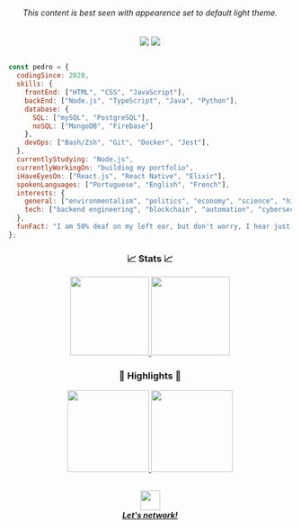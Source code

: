 <h6 align="center"><em>This content is best seen with appearence set to default light theme.</em></h6>

<div align="center">
  <!-- ORIGINAL BANNER -->
  <img src="https://user-images.githubusercontent.com/71517464/132535186-fad120cc-ba91-451e-9cd6-92d867d762e4.gif" align="center">
  <!-- BANNER 1 -->
  <img src="https://user-images.githubusercontent.com/71517464/154146820-df80895c-a3c8-4583-9ca5-1c7763e77463.gif" align="center">
</div>

<br>

```javascript
const pedro = {
  codingSince: 2020,
  skills: {
    frontEnd: ["HTML", "CSS", "JavaScript"],
    backEnd: ["Node.js", "TypeScript", "Java", "Python"],
    database: {
      SQL: ["mySQL", "PostgreSQL"],
      noSQL: ["MongoDB", "Firebase"]
    },
    devOps: ["Bash/Zsh", "Git", "Docker", "Jest"],
  },
  currentlyStudying: "Node.js",
  currentlyWorkingOn: "building my portfolio",
  iHaveEyesOn: ["React.js", "React Native", "Elixir"],
  spokenLanguages: ["Portuguese", "English", "French"],
  interests: {
    general: ["environmentalism", "politics", "economy", "science", "history", "entrepreneurship"],
    tech: ["backend engineering", "blockchain", "automation", "cybersecurity"]
  },
  funFact: "I am 50% deaf on my left ear, but don't worry, I hear just fine... wait, what did you say?"
};
```
<h3 align="center">📈 Stats 📈</h3>

<!-- GRAYWHITE THEME -->

<div align="center">
  <a href="https://github.com/pedrogcamposb">
    <img height="140px" src="https://github-readme-stats.vercel.app/api?username=pedrogcamposb&show_icons=true&theme=graywhite&include_all_commits=true&count_private=true&hide_border=false&locale=en&count_private=true&hide_rank=false&custom_title=Pedro's Activity"/>
    <img height="140px" src="https://github-readme-stats.vercel.app/api/top-langs/?username=pedrogcamposb&layout=compact&langs_count=7&theme=graywhite&hide_border=false&locale=en&custom_title=Technologies"/>
  </a>
</div>

<h3 align="center">🌟 Highlights 🌟</h3>

<!-- GRAYWHITE THEME -->

<div align="center">
  <a href="https://github.com/pedrogcamposb/conceitos-do-nodejs">
    <img height="145px" src="https://github-readme-stats.vercel.app/api/pin/?username=pedrogcamposb&repo=conceitos-do-nodejs&show_owner=false&hide_border=false&theme=graywhite"/>
  </a>
  <a href="https://github.com/pedrogcamposb/trabalhando-com-middlewares">
    <img height="145px" src="https://github-readme-stats.vercel.app/api/pin/?username=pedrogcamposb&repo=trabalhando-com-middlewares&show_owner=false&hide_border=false&theme=graywhite"/>
  </a>
</div>

<h2></h2>

<div align="center">
  <a href="https://www.linkedin.com/in/pedrogcamposb/">
   <img height="35px" src="https://cdn-icons-png.flaticon.com/512/174/174857.png"/><br><strong><em>Let's network!</em></strong>
  </a>
</div>

<!-- 📈 STATS 📈 -->

<!-- CUSTOM THEME -->
<!--
<div align="center">
  <a href="https://github.com/pedrogcamposb">
    <img height="165px" src="https://github-readme-stats.vercel.app/api?username=pedrogcamposb&show_icons=true&theme=default&include_all_commits=true&count_private=true&hide_border=false&bg_color=F6F8FA&border_color=F6F8FA&title_color=0050AE&icon_color=0050AE&text_color=003069&locale=en&count_private=true&hide_rank=false&custom_title=Pedro's GitHub"/>
    <img height="165px" src="https://github-readme-stats.vercel.app/api/top-langs/?username=pedrogcamposb&layout=compact&langs_count=7&theme=default&hide_border=false&bg_color=F6F8FA&border_color=F6F8FA&title_color=0050AE&icon_color=0050AE&text_color=003069&locale=en"/>
  </a>
</div>
-->

<!-- BLACK AND WHITE THEME -->
<!--
<div align="center">
  <a href="https://github.com/pedrogcamposb">
    <img height="165px" src="https://github-readme-stats.vercel.app/api?username=pedrogcamposb&show_icons=true&theme=default&include_all_commits=true&count_private=true&hide_border=false&bg_color=fffff&border_color=000000&title_color=000000&icon_color=000000&text_color=000000&locale=en&count_private=true&hide_rank=false&custom_title=Pedro's GitHub"/>
    <img height="165px" src="https://github-readme-stats.vercel.app/api/top-langs/?username=pedrogcamposb&layout=compact&langs_count=7&theme=default&hide_border=false&bg_color=ffffff&border_color=000000&title_color=000000&icon_color=000000&text_color=000000&locale=en"/>
  </a>
</div>
-->

<!-- 🌟 HIGHLIGHTS 🌟 -->

<!-- CUSTOM THEME -->
<!--
<div align="center">
  <a href="https://github.com/pedrogcamposb">
    <img height="127px" src="https://github-readme-stats.vercel.app/api/pin/?username=anuraghazra&repo=github-readme-stats&show_owner=false&hide_border=false&bg_color=F6F8FA&border_color=F6F8FA&title_color=0050AE&icon_color=0050AE&text_color=003069"/>
    <img height="127px" src="https://github-readme-stats.vercel.app/api/pin/?username=anuraghazra&repo=github-readme-stats&show_owner=false&hide_border=false&bg_color=F6F8FA&border_color=F6F8FA&title_color=0050AE&icon_color=0050AE&text_color=003069"/>
    <img height="127px" src="https://github-readme-stats.vercel.app/api/pin/?username=anuraghazra&repo=github-readme-stats&show_owner=false&hide_border=false&bg_color=F6F8FA&border_color=F6F8FA&title_color=0050AE&icon_color=0050AE&text_color=003069"/>
    <img height="127px" src="https://github-readme-stats.vercel.app/api/pin/?username=anuraghazra&repo=github-readme-stats&show_owner=false&hide_border=false&bg_color=F6F8FA&border_color=F6F8FA&title_color=0050AE&icon_color=0050AE&text_color=003069"/>
  </a>
</div>
-->

<!-- BLACK AND WHITE THEME -->
<!--
<div align="center">
  <a href="https://github.com/pedrogcamposb">
    <img height="127px" src="https://github-readme-stats.vercel.app/api/pin/?username=anuraghazra&repo=github-readme-stats&show_owner=false&hide_border=false&bg_color=fffff&border_color=000000&title_color=000000&icon_color=000000&text_color=000000"/>
    <img height="127px" src="https://github-readme-stats.vercel.app/api/pin/?username=anuraghazra&repo=github-readme-stats&show_owner=false&hide_border=false&bg_color=fffff&border_color=000000&title_color=000000&icon_color=000000&text_color=000000"/>
    <img height="127px" src="https://github-readme-stats.vercel.app/api/pin/?username=anuraghazra&repo=github-readme-stats&show_owner=false&hide_border=false&bg_color=fffff&border_color=000000&title_color=000000&icon_color=000000&text_color=000000"/>
    <img height="127px" src="https://github-readme-stats.vercel.app/api/pin/?username=anuraghazra&repo=github-readme-stats&show_owner=false&hide_border=false&bg_color=fffff&border_color=000000&title_color=000000&icon_color=000000&text_color=000000"/>
  </a>
</div>
-->
